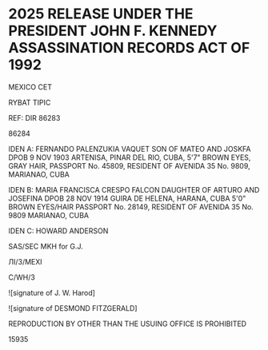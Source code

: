 # 2025 RELEASE UNDER THE PRESIDENT JOHN F. KENNEDY ASSASSINATION RECORDS ACT OF 1992

MEXICO CET

RYBAT TIPIC

REF: DIR 86283

86284

IDEN A: FERNANDO PALENZUKIA VAQUET
SON OF MATEO AND JOSKFA
DPOB 9 NOV 1903 ARTENISA, PINAR DEL
RIO, CUBA, 5'7" BROWN EYES, GRAY
HAIR, PASSPORT No. 45809, RESIDENT OF
AVENIDA 35 No. 9809, MARIANAO, CUBA

IDEN B: MARIA FRANCISCA CRESPO FALCON
DAUGHTER OF ARTURO AND JOSEFINA
DPOB 28 NOV 1914 GUIRA DE HELENA, HARANA, CUBA
5'0" BROWN EYES/HAIR PASSPORT No. 28149,
RESIDENT OF AVENIDA 35 No. 9809
MARIANAO, CUBA

IDEN C: HOWARD ANDERSON

SAS/SEC MKH for G.J.

ЛІ/3/МЕХІ

C/WH/3

![signature of J. W. Harod]

![signature of DESMOND FITZGERALD]

REPRODUCTION BY OTHER THAN THE USUING OFFICE IS PROHIBITED

15935
